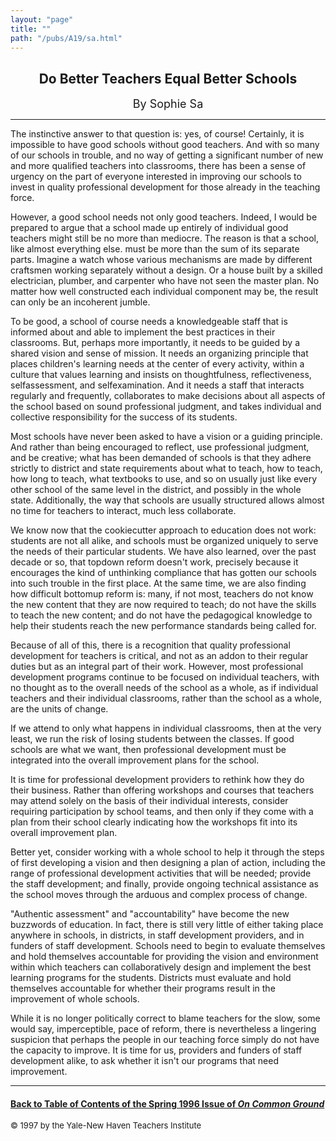 ```yaml
---
layout: "page"
title: ""
path: "/pubs/A19/sa.html"
---
```

<main>
<center><h2>
Do Better Teachers Equal Better Schools</h2>
<font size="+1">By Sophie Sa</font>
</center><hr/>
The instinctive answer to that question is: yes, of course! Certainly, it
is impossible to have good schools without good teachers. And with  so
many of our schools in trouble, and no way of getting a significant
number of new and more qualified teachers into classrooms, there  has been
a sense of urgency on the part of everyone interested in  improving our
schools to invest in quality professional development  for those already
in the teaching force.
<p>
However, a good school needs not only good teachers. Indeed, I  would be
prepared to argue that a school made up entirely of  individual good
teachers might still be no more than mediocre. The  reason is that a
school, like almost everything else. must be more  than the sum of its
separate parts. Imagine a watch whose various  mechanisms are made by
different craftsmen working separately  without a design. Or a house built
by a skilled electrician, plumber,  and carpenter who have not seen the
master plan. No matter how  well constructed each individual component may
be, the result can  only be an incoherent jumble.
</p><p>
To be good, a school of course needs a knowledgeable staff that is
informed about and able to implement the best practices in their
classrooms. But, perhaps more importantly, it needs to be guided by  a
shared vision and sense of mission. It needs an organizing principle  that
places children's learning needs at the center of every activity,  within
a culture that values learning and insists on thoughtfulness,
reflectiveness, self­assessment, and self­examination. And it
needs a  staff that interacts regularly and frequently, collaborates to
make  decisions about all aspects of the school based on sound
professional  judgment, and takes individual and collective responsibility
for the  success of its students.
</p><p>
Most schools have never been asked to have a vision or a guiding
principle. And rather than being encouraged to reflect, use  professional
judgment, and be creative; what has been demanded of  schools is that they
adhere strictly to district and state requirements  about what to teach,
how to teach, how long to teach, what textbooks  to use, and so on usually
just like every other school of the same  level in the district, and
possibly in the whole state. Additionally, the  way that schools are
usually structured allows almost no time for  teachers to interact, much
less collaborate.
</p><p>
We know now that the cookie­cutter approach to education does not
work: students are not all alike, and schools must be organized  uniquely
to serve the needs of their particular students. We have  also learned,
over the past decade or so, that top­down reform  doesn't work,
precisely because it encourages the kind of unthinking  compliance that
has gotten our schools into such trouble in the first  place. At the same
time, we are also finding how difficult bottom­up  reform is: many,
if not most, teachers do not know the new content  that they are now
required to teach; do not have the skills to teach  the new content; and
do not have the pedagogical knowledge to help  their students reach the
new performance standards being called for.
</p><p>
Because of all of this, there is a recognition that quality professional
development for teachers is critical, and not as an add­on to their
regular duties but as an integral part of their work. However, most
professional development programs continue to be focused on  individual
teachers, with no thought as to the overall needs of the  school as a
whole, as if individual teachers and their individual  classrooms, rather
than the school as a whole, are the units of change.
</p><p>
If we attend to only what happens in individual classrooms, then at  the
very least, we run the risk of losing students between the classes.  If
good schools are what we want, then professional development  must be
integrated into the overall improvement plans for the  school.
</p><p>
It is time for professional development providers to rethink how  they do
their business. Rather than offering workshops and courses  that teachers
may attend solely on the basis of their individual  interests, consider
requiring participation by school teams, and then  only if they come with
a plan from their school clearly indicating  how the workshops fit into
its overall improvement plan.
</p><p>
Better yet, consider working with a whole school to help it through  the
steps of first developing a vision and then designing a plan of  action,
including the range of professional development activities  that will be
needed; provide the staff development; and finally,  provide ongoing
technical assistance as the school moves through the  arduous and complex
process of change.
</p><p>
"Authentic assessment" and "accountability" have become the new  buzzwords
of education. In fact, there is still very little of either  taking place
anywhere in schools, in districts, in staff development  providers, and in
funders of staff development. Schools need to begin  to evaluate
themselves and hold themselves accountable for  providing the vision and
environment within which teachers can  collaboratively design and
implement the best learning programs for  the students. Districts must
evaluate and hold themselves  accountable for whether their programs
result in the improvement of  whole schools.
</p><p>
While it is no longer politically correct to blame teachers for the slow,
some would say, imperceptible, pace of reform, there is nevertheless  a
lingering suspicion that perhaps the people in our teaching force  simply
do not have the capacity to improve. It is time for us,  providers and
funders of staff development alike, to ask whether it  isn't our programs
that need improvement.
</p><hr/>
<h4><a href=".\">Back to
Table of Contents of the Spring  1996 Issue of <i>On Common
Ground</i></a>
</h4>
<font size="-1">© 1997 by the Yale-New Haven Teachers Institute
</font></main>
